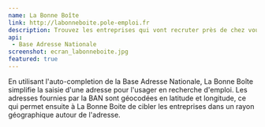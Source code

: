 ```yaml
---
name: La Bonne Boîte
link: http://labonneboite.pole-emploi.fr
description: Trouvez les entreprises qui vont recruter près de chez vous
api:
 - Base Adresse Nationale
screenshot: ecran_labonneboite.jpg
featured: true
---
```


En utilisant l'auto-completion de la Base Adresse Nationale, La Bonne Boîte simplifie la saisie d'une adresse pour l'usager en recherche d'emploi. Les adresses fournies par la BAN sont géocodées en latitude et longitude, ce qui permet ensuite à La Bonne Boite de cibler les entreprises dans un rayon géographique autour de l'adresse.
